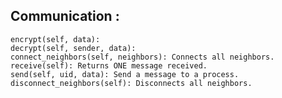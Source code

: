 ## Communication : 
    encrypt(self, data):
    decrypt(self, sender, data):
    connect_neighbors(self, neighbors): Connects all neighbors.
    receive(self): Returns ONE message received.
    send(self, uid, data): Send a message to a process.
    disconnect_neighbors(self): Disconnects all neighbors.


